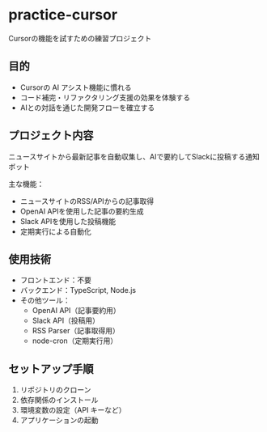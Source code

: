 # practice-cursor
Cursorの機能を試すための練習プロジェクト

## 目的
- Cursorの AI アシスト機能に慣れる
- コード補完・リファクタリング支援の効果を体験する
- AIとの対話を通じた開発フローを確立する

## プロジェクト内容
ニュースサイトから最新記事を自動収集し、AIで要約してSlackに投稿する通知ボット

主な機能：
- ニュースサイトのRSS/APIからの記事取得
- OpenAI APIを使用した記事の要約生成
- Slack APIを使用した投稿機能
- 定期実行による自動化

## 使用技術
- フロントエンド：不要
- バックエンド：TypeScript, Node.js
- その他ツール：
  - OpenAI API（記事要約用）
  - Slack API（投稿用）
  - RSS Parser（記事取得用）
  - node-cron（定期実行用）

## セットアップ手順
1. リポジトリのクローン
2. 依存関係のインストール
3. 環境変数の設定（API キーなど）
4. アプリケーションの起動
